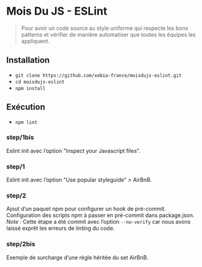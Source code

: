 # Mois Du JS - ESLint

> Pour avoir un code source au style uniforme qui respecte les bons patterns et vérifier de manière automatiser que toutes les équipes les appliquent.

## Installation

* `git clone https://github.com/xebia-france/moisdujs-eslint.git`
* `cd moisdujs-eslint`
* `npm install`

## Exécution

* `npm lint`

### step/1bis

Eslint init avec l’option "Inspect your Javascript files".

### step/1

Eslint init avec l’option "Use popular styleguide" > AirBnB.

### step/2

Ajout d’un paquet npm pour configurer un hook de pré-commit.  
Configuration des scripts npm à passer en pré-commit dans package.json.  
*Note :* Cette étape a été commit avec l’option `--no-verify` car nous avons laissé exprêt les erreurs de linting du code.

### step/2bis

Exemple de surcharge d’une règle héritée du set AirBnB.